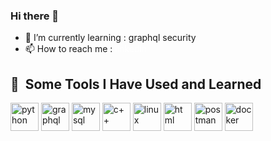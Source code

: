 ### Hi there 👋

- 🌱 I’m currently learning : graphql security
- 📫 How to reach me : <a href="https://in.linkedin.com/in/sumeet-darekar-07569a1b4" style="color: white; text-decoration: none;" >linkedin</a>


<h2> 🚀 &nbsp;Some Tools I Have Used and Learned</h2>
<p align="left">
<img src="https://cdn.jsdelivr.net/gh/devicons/devicon/icons/python/python-original.svg" alt="python" width="45" height="45"/>
<img src="https://cdn.jsdelivr.net/gh/devicons/devicon/icons/graphql/graphql-plain-wordmark.svg" alt="graphql" width="45" height="45" />
<img src="https://cdn.jsdelivr.net/gh/devicons/devicon/icons/mysql/mysql-plain-wordmark.svg" alt="mysql" width="45" height="45" />
<img src="https://cdn.jsdelivr.net/gh/devicons/devicon/icons/cplusplus/cplusplus-line.svg" alt="c++" width="45" height="45"/>
<img src="https://cdn.jsdelivr.net/gh/devicons/devicon/icons/linux/linux-original.svg" alt="linux" width="45" height="45"/>
<img src="https://cdn.jsdelivr.net/gh/devicons/devicon/icons/html5/html5-original-wordmark.svg" alt="html" height="45" width="45"/>          
<img src="https://github.com/sumeet-darekar/sumeet-darekar/assets/79735377/d8a495b5-2551-4151-8e34-299444fb0eee" alt="postman" height="45" width="45"/>
<img src="https://cdn.jsdelivr.net/gh/devicons/devicon/icons/docker/docker-original.svg" alt="docker" height="45" weight="45"/>
          
